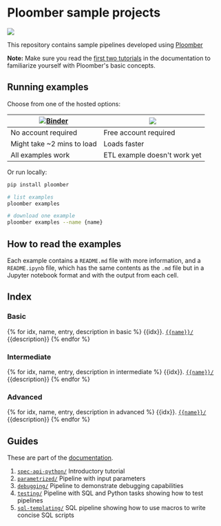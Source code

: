 # Ploomber sample projects

![](https://github.com/ploomber/projects/workflows/ci/badge.svg)

This repository contains sample pipelines developed using [Ploomber](github.com/ploomber/ploomber)

**Note:** Make sure you read the [first two tutorials](https://ploomber.readthedocs.io/en/stable/get-started/spec-api-python.html) in the documentation to familiarize yourself with Ploomber's basic concepts.

## Running examples

Choose from one of the hosted options:

| [![Binder](https://mybinder.org/badge_logo.svg)](https://mybinder.org/v2/gh/ploomber/binder-env/main?urlpath=git-pull%3Frepo%3Dhttps%253A%252F%252Fgithub.com%252Fploomber%252Fprojects%26urlpath%3Dlab%252Ftree%252Fprojects%252FREADME.ipynb%26branch%3Dmaster) | [<img src="https://deepnote.com/buttons/launch-in-deepnote-small.svg">](https://deepnote.com/launch?template=deepnote&url=https://github.com/ploomber/projects/blob/master/README.ipynb) |
| ----------- | ----------- |
| No account required | Free account required |
| Might take ~2 mins to load | Loads faster |
| All examples work | ETL example doesn't work yet |


Or run locally:

```sh
pip install ploomber

# list examples
ploomber examples

# download one example
ploomber examples --name {name}
```

## How to read the examples

Each example contains a `README.md` file with more information, and a
`README.ipynb` file, which has the same contents as the `.md` file but in a
Jupyter notebook format and with the output from each cell.

## Index

### Basic

{% for idx, name, entry, description in basic %}
{{idx}}. [`{{name}}/`]({{name}}/README.{{entry}}) {{description}}
{% endfor %}

### Intermediate

{% for idx, name, entry, description in intermediate %}
{{idx}}. [`{{name}}/`]({{name}}/README.{{entry}}) {{description}}
{% endfor %}

### Advanced

{% for idx, name, entry, description in advanced %}
{{idx}}. [`{{name}}/`]({{name}}/README.{{entry}}) {{description}}
{% endfor %}

## Guides

These are part of the [documentation](https://ploomber.readthedocs.io/en/stable/user-guide/index.html).


1. [`spec-api-python/`](spec-api-python/README.ipynb) Introductory tutorial
2. [`parametrized/`](parametrized/README.ipynb) Pipeline with input parameters
3. [`debugging/`](debugging/README.ipynb) Pipeline to demonstrate debugging capabilities
4. [`testing/`](testing/README.ipynb) Pipeline with SQL and Python tasks showing how to test pipelines
5. [`sql-templating/`](sql-templating/README.ipynb) SQL pipeline showing how to use macros to write concise SQL scripts